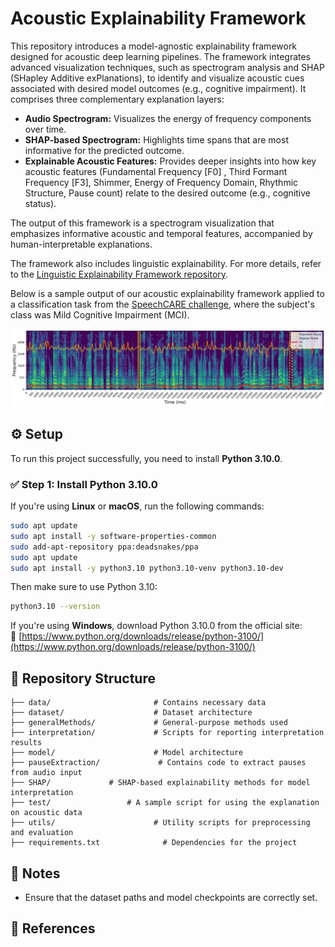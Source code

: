 # Acoustic Explainability Framework

This repository introduces a model-agnostic explainability framework designed for acoustic deep learning pipelines. The framework integrates advanced visualization techniques, such as spectrogram analysis and SHAP (SHapley Additive exPlanations), to identify and visualize acoustic cues associated with desired model outcomes (e.g., cognitive impairment). It comprises three complementary explanation layers:

- **Audio Spectrogram:** Visualizes the energy of frequency components over time.
- **SHAP-based Spectrogram:** Highlights time spans that are most informative for the predicted outcome.
- **Explainable Acoustic Features:** Provides deeper insights into how key acoustic features (Fundamental Frequency [F0] , Third Formant Frequency [F3], Shimmer, Energy of Frequency Domain, Rhythmic Structure, Pause count) relate to the desired outcome (e.g., cognitive status).

The output of this framework is a spectrogram visualization that emphasizes informative acoustic and temporal features, accompanied by human-interpretable explanations.

The framework also includes linguistic explainability. For more details, refer to the [Linguistic Explainability Framework repository](https://github.com/SpeechCARE/SpeechCARE_Linguistic_Explainability_Framework.git).

Below is a sample output of our acoustic explainability framework applied to a classification task from the [SpeechCARE challenge](https://github.com/SpeechCARE), where the subject's class was Mild Cognitive Impairment (MCI).

![Example Output](figs/qnvo_spectrogram.png)

## ⚙️ Setup

To run this project successfully, you need to install **Python 3.10.0**.

### ✅ Step 1: Install Python 3.10.0

If you're using **Linux** or **macOS**, run the following commands:

```bash
sudo apt update
sudo apt install -y software-properties-common
sudo add-apt-repository ppa:deadsnakes/ppa
sudo apt update
sudo apt install -y python3.10 python3.10-venv python3.10-dev
```

Then make sure to use Python 3.10:

```bash
python3.10 --version
```

If you're using **Windows**, download Python 3.10.0 from the official site:  
📎 [https://www.python.org/downloads/release/python-3100/](https://www.python.org/downloads/release/python-3100/)

## 📁 Repository Structure

```
├── data/                       # Contains necessary data
├── dataset/                    # Dataset architecture
├── generalMethods/             # General-purpose methods used
├── interpretation/             # Scripts for reporting interpretation results
├── model/                      # Model architecture
├── pauseExtraction/             # Contains code to extract pauses from audio input
├── SHAP/             # SHAP-based explainability methods for model interpretation
├── test/                 # A sample script for using the explanation on acoustic data
├── utils/                      # Utility scripts for preprocessing and evaluation
├── requirements.txt              # Dependencies for the project
```

## 📌 Notes

- Ensure that the dataset paths and model checkpoints are correctly set.

## 🔗 References
